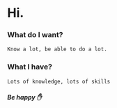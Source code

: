 # Hi.
### What do I want?
```
Know a lot, be able to do a lot.
```
### What I have?
```
Lots of knowledge, lots of skills
```

##### Be happy :hand:
